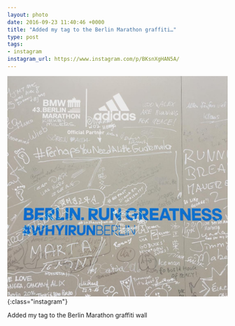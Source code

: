 ```yaml
---
layout: photo
date: 2016-09-23 11:40:46 +0000
title: "Added my tag to the Berlin Marathon graffiti…"
type: post
tags:
- instagram
instagram_url: https://www.instagram.com/p/BKsnXgHAN5A/
---
```


![Instagram - BKsnXgHAN5A](/img/BKsnXgHAN5A.jpg){:class="instagram"}

Added my tag to the Berlin Marathon graffiti wall
